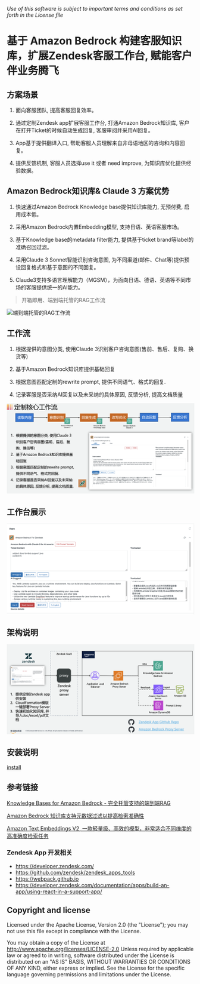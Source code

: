 *Use of this software is subject to important terms and conditions as set forth in the License file*

# 基于 Amazon Bedrock 构建客服知识库，扩展Zendesk客服工作台, 赋能客户伴业务腾飞

## 方案场景

1. 面向客服团队, 提高客服回复效率。

2. 通过定制Zendesk app扩展客服工作台, 打通Amazon Bedrock知识库, 客户在打开Ticket的时候自动生成回复, 客服审阅并采用AI回复。

3. App基于提供翻译入口, 帮助客服人员理解来自非母语地区的咨询和内容回复。

4. 提供反馈机制, 客服人员选择use it 或者 need improve, 为知识库优化提供经验数据。


## Amazon Bedrock知识库& Claude 3 方案优势

1. 快速通过Amazon Bedrock Knowledge base提供知识库能力, 无预付费, 启用成本低。

2. 采用Amazon Bedrock内置Embedding模型, 支持日语、英语客服市场。

3. 基于Knowledge base的metadata filter能力, 提供基于ticket brand等label的准确召回过滤。

4. 采用Claude 3 Sonnet智能识别咨询意图, 为不同渠道(邮件、Chat等)提供预设回复格式和基于意图的不同回复。

5. Claude3支持多语言理解能力（MGSM），为面向日语、德语、英语等不同市场的客服提供统一的AI能力。


> 开箱即用、端到端托管的RAG工作流 

![端到端托管的RAG工作流](https://d1.awsstatic.com/xuefezha-steven/hbxin-jg-1.15b387969a1e1843beb49285af9c5324da4cff77.png)


## 工作流

1. 根据提供的意图分类, 使用Claude 3识别客户咨询意图(售前、售后、复购、换货等)

2. 基于Amazon Bedrock知识库提供基础回复

3. 根据意图匹配定制的rewrite prompt, 提供不同语气、格式的回复.

4. 记录客服是否采纳AI回复以及未采纳的具体原因, 反馈分析, 提高文档质量

![工作流](image.png)

## 工作台展示

![app](./doc/app.png)

## 架构说明

![alt text](image-1.png)


## 安装说明

[install](./zendesk_install.md)

## 参考链接

[Knowledge Bases for Amazon Bedrock - 完全托管支持的端到端RAG](https://aws.amazon.com/cn/bedrock/knowledge-bases/)

[Amazon Bedrock 知识库支持元数据过滤以提高检索准确性](https://aws.amazon.com/cn/blogs/machine-learning/knowledge-bases-for-amazon-bedrock-now-supports-metadata-filtering-to-improve-retrieval-accuracy/)

[Amazon Text Embeddings V2, 一款轻量级、高效的模型，非常适合不同维度的高准确度检索任务](https://aws.amazon.com/cn/about-aws/whats-new/2024/04/amazon-titan-text-embeddings-v2-amazon-bedrock/)

### Zendesk App 开发相关

- https://developer.zendesk.com/
- https://github.com/zendesk/zendesk_apps_tools
- https://webpack.github.io
- https://developer.zendesk.com/documentation/apps/build-an-app/using-react-in-a-support-app/

## Copyright and license

Licensed under the Apache License, Version 2.0 (the "License"); you may not use this file except in compliance with the License.

You may obtain a copy of the License at
http://www.apache.org/licenses/LICENSE-2.0
Unless required by applicable law or agreed to in writing, software distributed under the License is distributed on an "AS IS" BASIS, WITHOUT WARRANTIES OR CONDITIONS OF ANY KIND, either express or implied. See the License for the specific language governing permissions and limitations under the License.

